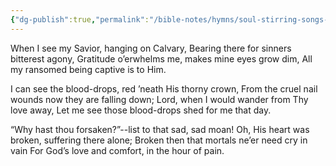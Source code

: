 ```yaml
---
{"dg-publish":true,"permalink":"/bible-notes/hymns/soul-stirring-songs-and-hymns/when-i-see-my-saviour/","title":"When I See My Saviour","created":"","updated":""}
---
```



When I see my Savior, hanging on Calvary,
Bearing there for sinners bitterest agony,
Gratitude o’erwhelms me, makes mine eyes grow dim,
All my ransomed being captive is to Him.

I can see the blood-drops, red ’neath His thorny crown,
From the cruel nail wounds now they are falling down;
Lord, when I would wander from Thy love away,
Let me see those blood-drops shed for me that day.

“Why hast thou forsaken?”--list to that sad, sad moan!
Oh, His heart was broken, suffering there alone;
Broken then that mortals ne’er need cry in vain
For God’s love and comfort, in the hour of pain.